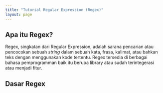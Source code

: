 ```yaml
---
title: "Tutorial Regular Expression (Regex)"
layout: page
---
```


## Apa itu Regex?

Regex, singkatan dari Regular Expression, adalah sarana pencarian atau pencocokan sebuah *string* dalam sebuah kata, frasa, kalimat, atau bahkan teks dengan menggunakan kode tertentu. Regex tersedia di berbagai bahasa pemprogramman baik itu berupa library atau sudah terintegerasi atau menjadi fitur.

## Dasar Regex
